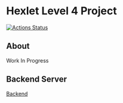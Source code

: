 # Hexlet Level 4 Project
[![Actions Status](https://github.com/DemX86/frontend-project-lvl4/workflows/hexlet-check/badge.svg)](https://github.com/DemX86/frontend-project-lvl4/actions)

## About
Work In Progress

## Backend Server
[Backend](https://l4-server.herokuapp.com/)
